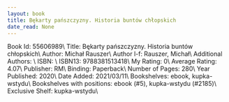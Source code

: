```yaml
---
layout: book
title: Bękarty pańszczyzny. Historia buntów chłopskich
date_read: None
---
```


Book Id: 55606989\ 
Title: Bękarty pańszczyzny. Historia buntów chłopskich\ 
Author: Michał Rauszer\ 
Author l-f: Rauszer, Michał\ 
Additional Authors: \ 
ISBN: \ 
ISBN13: 9788381513418\ 
My Rating: 0\ 
Average Rating: 4.07\ 
Publisher: RM\ 
Binding: Paperback\ 
Number of Pages: 280\ 
Year Published: 2020\ 
Date Added: 2021/03/11\ 
Bookshelves: ebook, kupka-wstydu\ 
Bookshelves with positions: ebook (#5), kupka-wstydu (#2185)\ 
Exclusive Shelf: kupka-wstydu\ 

